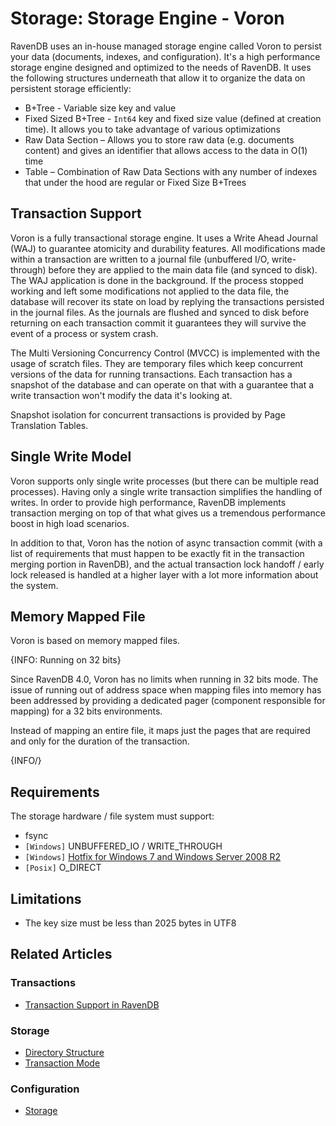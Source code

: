 ﻿# Storage: Storage Engine - Voron

RavenDB uses an in-house managed storage engine called Voron to persist your data (documents, indexes, and configuration). It's a high performance storage engine designed and optimized to the needs of RavenDB. It uses the following structures underneath that allow it to organize the data on persistent storage efficiently:

- B+Tree - Variable size key and value
- Fixed Sized B+Tree - `Int64` key and fixed size value (defined at creation time). It allows you to take advantage of various optimizations
- Raw Data Section – Allows you to store raw data (e.g. documents content) and gives an identifier that allows access to the data in O(1) time
- Table – Combination of Raw Data Sections with any number of indexes that under the hood are regular or Fixed Size B+Trees

## Transaction Support

Voron is a fully transactional storage engine. It uses a Write Ahead Journal (WAJ) to guarantee atomicity and durability features. All modifications made within a transaction
are written to a journal file (unbuffered I/O, write-through) before they are applied to the main data file (and synced to disk). The WAJ application is done in
the background. If the process stopped working and left some modifications not applied to the data file, the database will recover its state on load by replying
the transactions persisted in the journal files. As the journals are flushed and synced to disk before returning on each transaction commit it guarantees they
will survive the event of a process or system crash.

The Multi Versioning Concurrency Control (MVCC) is implemented with the usage of scratch files. They are temporary files which keep concurrent versions of the data for running transactions.
Each transaction has a snapshot of the database and can operate on that with a guarantee that a write transaction won't modify the data it's looking at.

Snapshot isolation for concurrent transactions is provided by Page Translation Tables.

## Single Write Model

Voron supports only single write processes (but there can be multiple read processes). Having only a single write transaction simplifies the handling of writes.
In order to provide high performance, RavenDB implements transaction merging on top of that what gives us a tremendous performance boost in high load scenarios.

In addition to that, Voron has the notion of async transaction commit (with a list of requirements that must happen to be exactly fit in the transaction merging portion in RavenDB),
and the actual transaction lock handoff / early lock released is handled at a higher layer with a lot more information about the system.

## Memory Mapped File

Voron is based on memory mapped files.

{INFO: Running on 32 bits}

Since RavenDB 4.0, Voron has no limits when running in 32 bits mode. The issue of running out of address space when mapping files into memory 
has been addressed by providing a dedicated pager (component responsible for mapping) for a 32 bits environments.

Instead of mapping an entire file, it maps just the pages that are required and only for the duration of the transaction.

{INFO/}

## Requirements

The storage hardware / file system must support:

* fsync
* `[Windows]` UNBUFFERED_IO / WRITE_THROUGH
* `[Windows]` [Hotfix for Windows 7 and Windows Server 2008 R2](https://support.microsoft.com/en-us/help/2731284/33-dos-error-code-when-memory-memory-mapped-files-are-cleaned-by-using)
* `[Posix]` O_DIRECT

## Limitations

- The key size must be less than 2025 bytes in UTF8

## Related Articles

### Transactions

- [Transaction Support in RavenDB](../../client-api/faq/transaction-support)

### Storage

- [Directory Structure](../../server/storage/directory-structure)
- [Transaction Mode](../../server/storage/transaction-mode)

### Configuration

- [Storage](../../server/configuration/storage-configuration)


